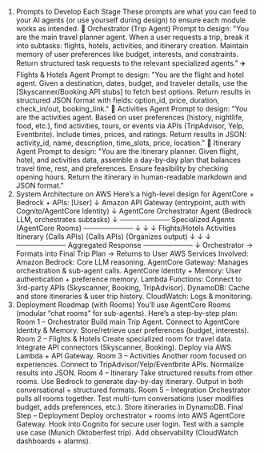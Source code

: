 1. Prompts to Develop Each Stage
These prompts are what you can feed to your AI agents (or use yourself during design) to ensure each module works as intended.
🧭 Orchestrator (Trip Agent)
Prompt to design:
"You are the main travel planner agent. When a user requests a trip, break it into subtasks: flights, hotels, activities, and itinerary creation. Maintain memory of user preferences like budget, interests, and constraints. Return structured task requests to the relevant specialized agents."
✈️ Flights & Hotels Agent
Prompt to design:
"You are the flight and hotel agent. Given a destination, dates, budget, and traveler details, use the [Skyscanner/Booking API stubs] to fetch best options. Return results in structured JSON format with fields: option_id, price, duration, check_in/out, booking_link."
🏰 Activities Agent
Prompt to design:
"You are the activities agent. Based on user preferences (history, nightlife, food, etc.), find activities, tours, or events via APIs (TripAdvisor, Yelp, Eventbrite). Include times, prices, and ratings. Return results in JSON: activity_id, name, description, time_slots, price, location."
📅 Itinerary Agent
Prompt to design:
"You are the itinerary planner. Given flight, hotel, and activities data, assemble a day-by-day plan that balances travel time, rest, and preferences. Ensure feasibility by checking opening hours. Return the itinerary in human-readable markdown and JSON format."
2. System Architecture on AWS
Here’s a high-level design for AgentCore + Bedrock + APIs:
[User] 
   ↓
Amazon API Gateway (entrypoint, auth with Cognito/AgentCore Identity) 
   ↓
AgentCore Orchestrator Agent (Bedrock LLM, orchestrates subtasks)
   ↓
────────── Specialized Agents (AgentCore Rooms) ──────────
   ↓                ↓                  ↓
Flights/Hotels   Activities         Itinerary 
(Calls APIs)     (Calls APIs)       (Organizes output)
   ↓                ↓                  ↓
────────── Aggregated Response ──────────
   ↓
Orchestrator → Formats into Final Trip Plan → Returns to User
AWS Services Involved:
Amazon Bedrock: Core LLM reasoning.
AgentCore Gateway: Manages orchestration & sub-agent calls.
AgentCore Identity + Memory: User authentication + preference memory.
Lambda Functions: Connect to 3rd-party APIs (Skyscanner, Booking, TripAdvisor).
DynamoDB: Cache and store itineraries & user trip history.
CloudWatch: Logs & monitoring.
3. Deployment Roadmap (with Rooms)
You’ll use AgentCore Rooms (modular “chat rooms” for sub-agents). Here’s a step-by-step plan:
Room 1 – Orchestrator
Build main Trip Agent.
Connect to AgentCore Identity & Memory.
Store/retrieve user preferences (budget, interests).
Room 2 – Flights & Hotels
Create specialized room for travel data.
Integrate API connectors (Skyscanner, Booking).
Deploy via AWS Lambda + API Gateway.
Room 3 – Activities
Another room focused on experiences.
Connect to TripAdvisor/Yelp/Eventbrite APIs.
Normalize results into JSON.
Room 4 – Itinerary
Take structured results from other rooms.
Use Bedrock to generate day-by-day itinerary.
Output in both conversational + structured formats.
Room 5 – Integration
Orchestrator pulls all rooms together.
Test multi-turn conversations (user modifies budget, adds preferences, etc.).
Store itineraries in DynamoDB.
Final Step – Deployment
Deploy orchestrator + rooms into AWS AgentCore Gateway.
Hook into Cognito for secure user login.
Test with a sample use case (Munich Oktoberfest trip).
Add observability (CloudWatch dashboards + alarms).